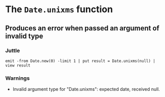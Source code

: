 The `Date.unixms` function
==========================

Produces an error when passed an argument of invalid type
---------------------------------------------------------

### Juttle

    emit -from Date.new(0) -limit 1 | put result = Date.unixms(null) | view result

### Warnings

  * Invalid argument type for "Date.unixms": expected date, received null.
